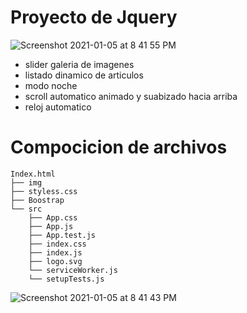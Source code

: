 # Proyecto de Jquery
![Screenshot 2021-01-05 at 8 41 55 PM](https://user-images.githubusercontent.com/46875264/103719234-90ebe700-4f96-11eb-8c82-892f2b43b316.png)
- slider galeria de imagenes
- listado dinamico de articulos
- modo noche
- scroll automatico animado y suabizado hacia arriba
- reloj automatico

# Compocicion de archivos

```
Index.html
├── img
├── styless.css
├── Boostrap
└── src
    ├── App.css
    ├── App.js
    ├── App.test.js
    ├── index.css
    ├── index.js
    ├── logo.svg
    └── serviceWorker.js
    └── setupTests.js
```
![Screenshot 2021-01-05 at 8 41 43 PM](https://user-images.githubusercontent.com/46875264/103719208-85002500-4f96-11eb-8fc1-b12b01075445.png)

